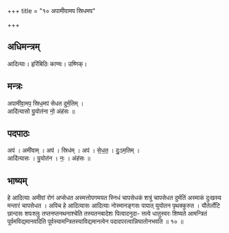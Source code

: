 +++
title = "१० अपामीवामप स्रिधमप"

+++
## अधिमन्त्रम्
आदित्याः। इरिंबिठिः काण्वः। उष्णिक्।

## मन्त्रः
अपामी॑वा॒मप॒ स्रिध॒मप॑ सेधत दुर्म॒तिम् ।  
आदि॑त्यासो यु॒योत॑ना नो॒ अंह॑सः ॥

## पदपाठः
अप॑ । अमी॑वाम् । अप॑ । स्रिध॑म् । अप॑ । से॒ध॒त॒ । दुः॒ऽम॒तिम् ।  
आदि॑त्यासः । यु॒योत॑न । नः॒ । अंह॑सः ॥

## भाष्यम्
हे आदित्याः अमीवां रोगं अप्सेधत अस्मत्तोपगमयत स्निधं चापसेधकं शत्रुं चापसेधत दुर्मतिं अस्माकं दुःखस्य मन्तारं चापसेधत । अपिच हे आदित्यासः आदित्याः नोस्मानङ्गसः पापात् युयोतन पृथक्कुरुत । यौतेर्लोटि छान्दसः शपःश्लुः तप्तनप्तनथनाश्चेति तस्यतनबादेशः पित्वादनुदा- त्तत्वे धातुस्वरः शिष्यते आमन्त्रितं पूर्वमविद्यमानवदिति पूर्वस्यामन्त्रितस्याविद्यमानत्वेन पदादपरत्वान्निघातोनभवति ॥ १० ॥